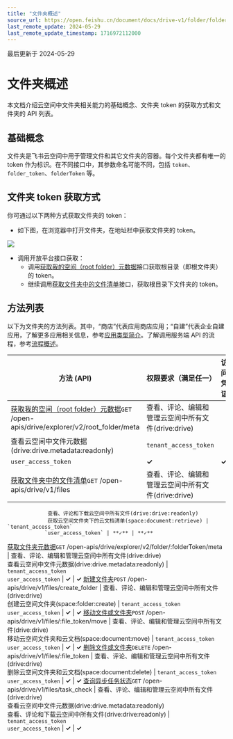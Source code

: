 ```yaml
---
title: "文件夹概述"
source_url: https://open.feishu.cn/document/docs/drive-v1/folder/folder-overview
last_remote_update: 2024-05-29
last_remote_update_timestamp: 1716972112000
---
```

最后更新于 2024-05-29

# 文件夹概述
本文档介绍云空间中文件夹相关能力的基础概念、文件夹 token 的获取方式和文件夹的 API 列表。

## 基础概念

文件夹是飞书云空间中用于管理文件和其它文件夹的容器。每个文件夹都有唯一的 token 作为标识。在不同接口中，其参数命名可能不同，包括 `token`、 `folder_token`、`folderToken` 等。

## 文件夹 token 获取方式

你可通过以下两种方式获取文件夹的 token：
- 如下图，在浏览器中打开文件夹，在地址栏中获取文件夹的 token。

![](https://sf3-cn.feishucdn.com/obj/open-platform-opendoc/238e60969b143a519aa3b82c90a63fe6_pPLUwkpHdF.png?height=595&lazyload=true&maxWidth=728&width=1528)

- 调用开放平台接口获取：
    - 调用[获取我的空间（root folder）元数据](https://open.feishu.cn/document/ukTMukTMukTM/ugTNzUjL4UzM14CO1MTN/get-root-folder-meta)接口获取根目录（即根文件夹）的 token。
    - 继续调用[获取文件夹中的文件清单](https://open.feishu.cn/document/uAjLw4CM/ukTMukTMukTM/reference/drive-v1/file/list)接口，获取根目录下文件夹的 token。

## 方法列表

以下为文件夹的方法列表。其中，“商店”代表应用商店应用；“自建”代表企业自建应用，了解更多应用相关信息，参考[应用类型简介](https://open.feishu.cn/document/home/app-types-introduction/overview)。了解调用服务端 API 的流程，参考[流程概述](https://open.feishu.cn/document/uMzNwEjLzcDMx4yM3ATM/ugzNwEjL4cDMx4CO3ATM)。

<b>方法 (API) | <b>权限要求（满足任一） | <b>访问凭证 | <b>商店 | <b>自建
--- | --- | --- | --- | ---
[获取我的空间（root folder）元数据](https://open.feishu.cn/document/ukTMukTMukTM/ugTNzUjL4UzM14CO1MTN/get-root-folder-meta)`GET` /open-apis/drive/explorer/v2/root_folder/meta | 查看、评论、编辑和管理云空间中所有文件(drive:drive)  
查看云空间中文件元数据(drive:drive.metadata:readonly) | `tenant_access_token`  
                `user_access_token` | **✓** | **✓**
[获取文件夹中的文件清单](https://open.feishu.cn/document/uAjLw4CM/ukTMukTMukTM/reference/drive-v1/file/list)`GET` /open-apis/drive/v1/files | 查看、评论、编辑和管理云空间中所有文件(drive:drive)  
                 查看、评论和下载云空间中所有文件(drive:drive:readonly)  
                 获取云空间文件夹下的云文档清单(space:document:retrieve) | `tenant_access_token`  
                `user_access_token` | **✓** | **✓**
[获取文件夹元数据](https://open.feishu.cn/document/ukTMukTMukTM/uAjNzUjLwYzM14CM2MTN)`GET` /open-apis/drive/explorer/v2/folder/:folderToken/meta | 查看、评论、编辑和管理云空间中所有文件(drive:drive)  
                 查看云空间中文件元数据(drive:drive.metadata:readonly) | `tenant_access_token`  
                `user_access_token` | **✓** | **✓**
[新建文件夹](https://open.feishu.cn/document/uAjLw4CM/ukTMukTMukTM/reference/drive-v1/file/create_folder)`POST` /open-apis/drive/v1/files/create_folder | 查看、评论、编辑和管理云空间中所有文件(drive:drive)  
                 创建云空间文件夹(space:folder:create) | `tenant_access_token`  
                `user_access_token` | **✓** | **✓**
[移动文件或文件夹](https://open.feishu.cn/document/uAjLw4CM/ukTMukTMukTM/reference/drive-v1/file/move)`POST` /open-apis/drive/v1/files/:file_token/move | 查看、评论、编辑和管理云空间中所有文件(drive:drive)  
                 移动云空间文件夹和云文档(space:document:move) | `tenant_access_token`  
                `user_access_token` | **✓** | **✓**
[删除文件或文件夹](https://open.feishu.cn/document/uAjLw4CM/ukTMukTMukTM/reference/drive-v1/file/delete)`DELETE` /open-apis/drive/v1/files/:file_token | 查看、评论、编辑和管理云空间中所有文件(drive:drive)  
                  删除云空间文件夹和云文档(space:document:delete) | `tenant_access_token`  
                `user_access_token` | **✓** | **✓**
[查询异步任务状态](https://open.feishu.cn/document/uAjLw4CM/ukTMukTMukTM/reference/drive-v1/file/task_check)`GET` /open-apis/drive/v1/files/task_check | 查看、评论、编辑和管理云空间中所有文件(drive:drive)  
                查看云空间中文件元数据(drive:drive.metadata:readonly)  
                 查看、评论和下载云空间中所有文件(drive:drive:readonly) | `tenant_access_token`  
                `user_access_token` | **✓** | **✓**
